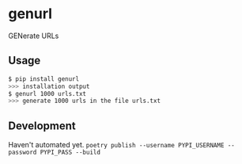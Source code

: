 # genurl

GENerate URLs

## Usage

```sh
$ pip install genurl
>>> installation output
$ genurl 1000 urls.txt
>>> generate 1000 urls in the file urls.txt
```

## Development

Haven't automated yet. `poetry publish --username PYPI_USERNAME --password PYPI_PASS --build`

